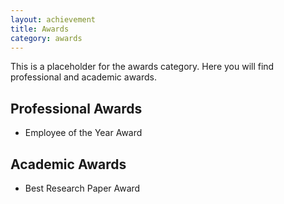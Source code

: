```yaml
---
layout: achievement
title: Awards
category: awards
---
```



This is a placeholder for the awards category. Here you will find professional and academic awards.

## Professional Awards
- Employee of the Year Award

## Academic Awards
- Best Research Paper Award
